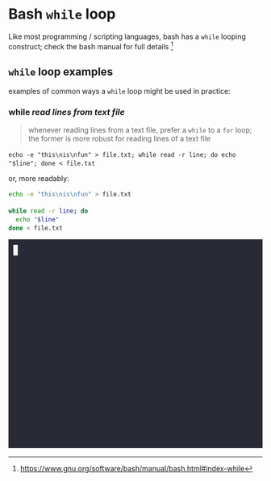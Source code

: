 # Bash `while` loop

Like most programming / scripting languages, bash has a `while` looping construct; check the bash manual for full details [^1]

[^1]: https://www.gnu.org/software/bash/manual/bash.html#index-while

## `while` loop examples

examples of common ways a `while` loop might be used in practice:

### while *read lines from text file*

> whenever reading lines from a text file, prefer a `while` to a `for` loop; the former is more robust for reading lines of a text file

`echo -e "this\nis\nfun" > file.txt; while read -r line; do echo "$line"; done < file.txt`

or, more readably:

```bash
echo -e "this\nis\nfun" > file.txt

while read -r line; do
  echo "$line"
done < file.txt
```

![while-read-lines-from-text-file](../assets/while-read-lines-from-text-file.gif)